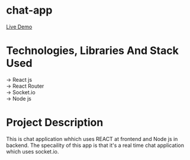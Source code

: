 # chat-app
[Live Demo](https://5fcf550f0d8a85a6cb547815--cranky-clarke-cfe0f1.netlify.app/)


# Technologies, Libraries And Stack Used
-> React js \
-> React Router\
-> Socket.io\
-> Node js

# Project Description

This is chat application whhich uses REACT at frontend and Node js in backend. The specaility of this app is that it's a real time chat application which uses socket.io.

